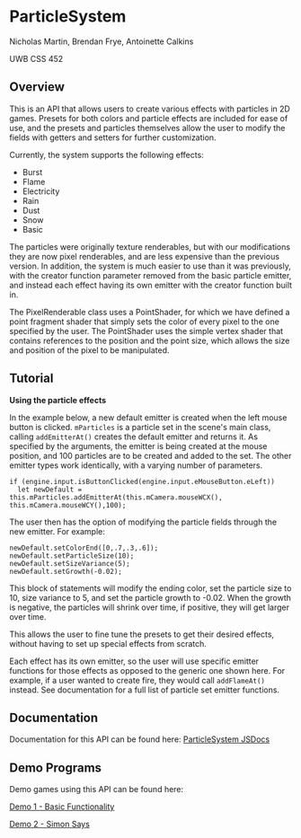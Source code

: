 # ParticleSystem
Nicholas Martin, Brendan Frye, Antoinette Calkins

UWB CSS 452

## Overview

This is an API that allows users to create various effects with particles in 2D games. Presets for both colors and particle effects are included for ease of use, and the presets and particles themselves allow the user to modify the fields with getters and setters for further customization.

Currently, the system supports the following effects:

- Burst
- Flame
- Electricity
- Rain
- Dust
- Snow
- Basic

The particles were originally texture renderables, but with our modifications they are now pixel renderables, and are less expensive than the previous version. In addition, the system is much easier to use than it was previously, with the creator function parameter removed from the basic particle emitter, and instead each effect having its own emitter with the creator function built in.

The PixelRenderable class uses a PointShader, for which we have defined a point fragment shader that simply sets the color of every pixel to the one specified by the user. The PointShader uses the simple vertex shader that contains references to the position and the point size, which allows the size and position of the pixel to be manipulated.

## Tutorial
**Using the particle effects**

In the example below, a new default emitter is created when the left mouse button is clicked. ``` mParticles ``` is a particle set in the scene's main class, calling ``` addEmitterAt() ``` creates the default emitter and returns it. As specified by the arguments, the emitter is being created at the mouse position, and 100 particles are to be created and added to the set. The other emitter types work identically, with a varying number of parameters.

```
if (engine.input.isButtonClicked(engine.input.eMouseButton.eLeft))
  let newDefault = this.mParticles.addEmitterAt(this.mCamera.mouseWCX(), this.mCamera.mouseWCY(),100);
```
The user then has the option of modifying the particle fields through the new emitter. For example:

```
newDefault.setColorEnd([0,.7,.3,.6]);
newDefault.setParticleSize(10);
newDefault.setSizeVariance(5);
newDefault.setGrowth(-0.02);
```
This block of statements will modify the ending color, set the particle size to 10, size variance to 5, and set the particle growth to -0.02. When the growth is negative, the particles will shrink over time, if positive, they will get larger over time.

This allows the user to fine tune the presets to get their desired effects, without having to set up special effects from scratch.

Each effect has its own emitter, so the user will use specific emitter functions for those effects as opposed to the generic one shown here. For example, if a user wanted to create fire, they would call ``` addFlameAt() ``` instead. See documentation for a full list of particle set emitter functions.
## Documentation
Documentation for this API can be found here:
[ParticleSystem JSDocs](https://nmart510.github.io/ParticleSystem/docs/)

## Demo Programs
Demo games using this API can be found here:

[Demo 1 - Basic Functionality](https://nmart510.github.io/ParticleSystem/)

[Demo 2 - Simon Says](https://nmart510.github.io/ParticleSystem/index_second.html)
